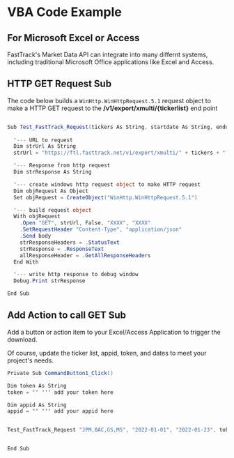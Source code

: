 # VBA Code Example
## For Microsoft Excel or Access


FastTrack's Market Data API can integrate into many differnt systems, including traditional Microsoft Office applications like Excel and Access.



## HTTP GET Request Sub
The code below builds a `WinHttp.WinHttpRequest.5.1` request object to make a HTTP GET request to the **/v1/export/xmulti/{tickerlist}** end point
```csharp

Sub Test_FastTrack_Request(tickers As String, startdate As String, enddate As String, token As String, appid as String)  
    
  '--- URL to request
  Dim strUrl As String
  strUrl = "https://ftl.fasttrack.net/v1/export/xmulti/" + tickers + "?token=" + token + "&appid=" + appid + "&start=" + startdate + "&end=" + enddate

  '--- Response from http request
  Dim strResponse As String

  '--- create windows http request object to make HTTP request
  Dim objRequest As Object
  Set objRequest = CreateObject("WinHttp.WinHttpRequest.5.1")

  '--- build request object
  With objRequest
    .Open "GET", strUrl, False, "XXXX", "XXXX"
    .SetRequestHeader "Content-Type", "application/json"
    .Send body
    strResponseHeaders = .StatusText
    strResponse = .ResponseText
    allResponseHeader = .GetAllResponseHeaders
  End With

  '--- write http response to debug window
  Debug.Print strResponse

End Sub

```

## Add Action to call GET Sub
Add a button or action item to your Excel/Access Application to trigger the download. 

Of course, update the ticker list, appid, token, and dates to meet your project's needs.

```csharp
Private Sub CommandButton1_Click()

Dim token As String
token = "" ''' add your token here

Dim appid As String
appid = "" ''' add your appid here


Test_FastTrack_Request "JPM,BAC,GS,MS", "2022-01-01", "2022-01-23", token, appid


End Sub
```